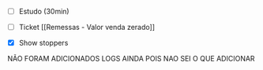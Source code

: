 
- [ ] Estudo (30min)
- [ ] Ticket [[Remessas - Valor venda zerado]]
- [x] Show stoppers


NÃO FORAM ADICIONADOS LOGS AINDA POIS NAO SEI O QUE ADICIONAR